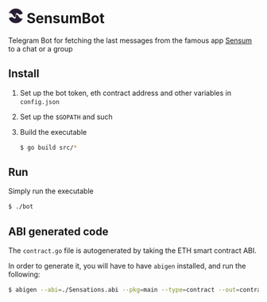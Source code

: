 # ![](./sensum_logo.png "Sensum") SensumBot 

Telegram Bot for fetching the last messages from the famous app [Sensum](https://emeks.gitlab.io/sensum/) to a chat or a group

## Install

1. Set up the bot token, eth contract address and other variables in `config.json`

2. Set up the `$GOPATH` and such 

3. Build the executable

    ``` sh
    $ go build src/*
    ```

## Run

Simply run the executable

``` sh
$ ./bot
```

## ABI generated code

The `contract.go` file is autogenerated by taking the ETH smart contract ABI.

In order to generate it, you will have to have `abigen` installed, and run the following:

```sh
$ abigen --abi=./Sensations.abi --pkg=main --type=contract --out=contract.go
```